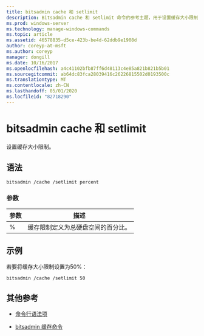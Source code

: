 ```yaml
---
title: bitsadmin cache 和 setlimit
description: Bitsadmin cache 和 setlimit 命令的参考主题，用于设置缓存大小限制。
ms.prod: windows-server
ms.technology: manage-windows-commands
ms.topic: article
ms.assetid: 46578835-d5ce-423b-be4d-62ddb9e1908d
author: coreyp-at-msft
ms.author: coreyp
manager: dongill
ms.date: 10/16/2017
ms.openlocfilehash: a4c41102bfb87ff6d48113c4e85a821b821b5b01
ms.sourcegitcommit: ab64dc83fca28039416c26226815502d0193500c
ms.translationtype: MT
ms.contentlocale: zh-CN
ms.lasthandoff: 05/01/2020
ms.locfileid: "82718290"
---
```

# <a name="bitsadmin-cache-and-setlimit"></a>bitsadmin cache 和 setlimit

设置缓存大小限制。

## <a name="syntax"></a>语法

```
bitsadmin /cache /setlimit percent
```

### <a name="parameters"></a>参数

| 参数 | 描述 |
| -------------- | -------------- |
| % | 缓存限制定义为总硬盘空间的百分比。 |

## <a name="examples"></a>示例

若要将缓存大小限制设置为50%：

```
bitsadmin /cache /setlimit 50
```

## <a name="additional-references"></a>其他参考

- [命令行语法项](command-line-syntax-key.md)

- [bitsadmin 缓存命令](bitsadmin-cache.md)
